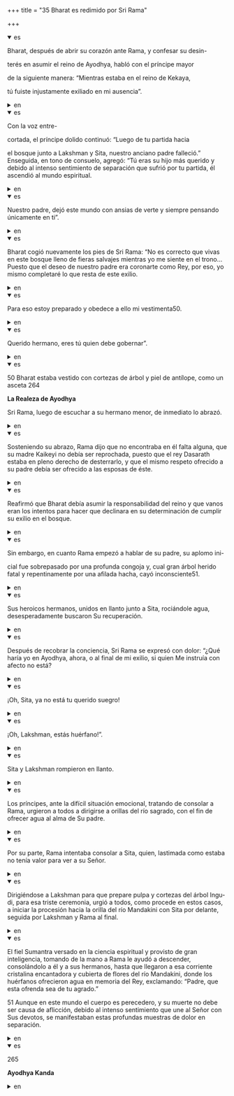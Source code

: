 +++
title = "35 Bharat es redimido por Sri Rama"

+++
<details open><summary>es</summary>

Bharat, después de abrir su corazón ante Rama, y confesar su desin-

terés en asumir el reino de Ayodhya, habló con el príncipe mayor 

de la siguiente manera: “Mientras estaba en el reino de Kekaya, 

tú fuiste injustamente exiliado en mi ausencia”.
</details>

<details><summary>en</summary>

Bharat, after opening his heart before branch, and confessing his disin-

 Terés in assuming the kingdom of Ayodhya, spoke with Prince's Prince

 as follows: “While I was in the kingdom of Kekaya,

 You were unfairly exiled in my absence. ”
</details>

<details open><summary>es</summary>

Con la voz entre-

cortada, el príncipe dolido continuó: “Luego de tu partida hacia 

el bosque junto a Lakshman y Sita, nuestro anciano padre falleció.” Enseguida, en tono de consuelo, agregó: “Tú eras su hijo más querido y debido al intenso sentimiento de separación que sufrió por tu partida, él ascendió al mundo espiritual.
</details>

<details><summary>en</summary>

With the voice between-

 cut, the solid prince continued: “After your departure towards

 The forest with Lakshman and Sita, our old father died. ” Then, in a tone of comfort, he added: “You were his most beloved son and due to the intense feeling of separation he suffered for your departure, he ascended to the spiritual world.
</details>

<details open><summary>es</summary>

Nuestro padre, dejó este mundo con ansias de verte y siempre pensando únicamente en ti”.
</details>

<details><summary>en</summary>

Our father, left this world eager to see you and always thinking only of you. ”
</details>

<details open><summary>es</summary>

Bharat cogió nuevamente los pies de Sri Rama: “No es correcto que vivas en este bosque lleno de fieras salvajes mientras yo me siente en el trono… Puesto que el deseo de nuestro padre era coronarte como Rey, por eso, yo mismo completaré lo que resta de este exilio.
</details>

<details><summary>en</summary>

Bharat again took Sri Rama's feet: “It is not correct that you live in this forest full of wild beasts while I feel on the throne ... since our father's desire was to crown you as king, so I will complete what I will complete what subtraction of this exile.
</details>

<details open><summary>es</summary>

Para eso estoy preparado y obedece a ello mi vestimenta50.
</details>

<details><summary>en</summary>

For that I am prepared and obeys my dress50.
</details>

<details open><summary>es</summary>

Querido hermano, eres tú quien debe gobernar”.
</details>

<details><summary>en</summary>

Dear brother, it is you who must govern. ”
</details>

<details open><summary>es</summary>

50 Bharat estaba vestido con cortezas de árbol y piel de antílope, como un asceta 264

**La Realeza de Ayodhya**

Sri Rama, luego de escuchar a su hermano menor, de inmediato lo abrazó.
</details>

<details><summary>en</summary>

50 Bharat was dressed in tree bark and antelope skin, like an ascetic 264

 ** The royalty of Ayodhya **

 Sri Rama, after listening to his younger brother, immediately hugged him.
</details>

<details open><summary>es</summary>

Sosteniendo su abrazo, Rama dijo que no encontraba en él falta alguna, que su madre Kaikeyi no debía ser reprochada, puesto que el rey Dasarath estaba en pleno derecho de desterrarlo, y que el mismo respeto ofrecido a su padre debía ser ofrecido a las esposas de éste.
</details>

<details><summary>en</summary>

Holding his hug, Rama said that he was not in him, that his mother Kaikeyi should not be reproached, since King Dasasth was in full right to banish him, and that the same respect offered to his father should be offered to the wives of this.
</details>

<details open><summary>es</summary>

Reafirmó que Bharat debía asumir la responsabilidad del reino y que vanos eran los intentos para hacer que declinara en su determinación de cumplir su exilio en el bosque.
</details>

<details><summary>en</summary>

He reaffirmed that Bharat had to assume the responsibility of the kingdom and that Vanos were the attempts to make him decline in his determination to fulfill his exile in the forest.
</details>

<details open><summary>es</summary>

Sin embargo, en cuanto Rama empezó a hablar de su padre, su aplomo ini-

cial fue sobrepasado por una profunda congoja y, cual gran árbol herido fatal y repentinamente por una afilada hacha, cayó inconsciente51.
</details>

<details><summary>en</summary>

However, as soon as Rama began to talk about his father, his apply

 Cial was overwhelmed by a deep congo and, which great fatal wounded tree and suddenly by an sharp ax, fell unconscious51.
</details>

<details open><summary>es</summary>

Sus heroicos hermanos, unidos en llanto junto a Sita, rociándole agua, desesperadamente buscaron Su recuperación.
</details>

<details><summary>en</summary>

His heroic brothers, united in tears next to Sita, sprinkling water, desperately sought their recovery.
</details>

<details open><summary>es</summary>

Después de recobrar la conciencia, Sri Rama se expresó con dolor: “¿Qué haría yo en Ayodhya, ahora, o al final de mi exilio, si quien Me instruía con afecto no está?
</details>

<details><summary>en</summary>

After recovering consciousness, Sri Rama expressed himself with pain: “What would I do in Ayodhya, now, or at the end of my exile, if who instructed me with affection is not?
</details>

<details open><summary>es</summary>

¡Oh, Sita, ya no está tu querido suegro\!
</details>

<details><summary>en</summary>

Oh, located, there is no longer your dear father -in -law \!
</details>

<details open><summary>es</summary>

¡Oh, Lakshman, estás huérfano\!”.
</details>

<details><summary>en</summary>

Oh, Lakshman, you are orphaned \! ”
</details>

<details open><summary>es</summary>

Sita y Lakshman rompieron en llanto.
</details>

<details><summary>en</summary>

Sita and Lakshman broke into tears.
</details>

<details open><summary>es</summary>

Los príncipes, ante la difícil situación emocional, tratando de consolar a Rama, urgieron a todos a dirigirse a orillas del río sagrado, con el fin de ofrecer agua al alma de Su padre.
</details>

<details><summary>en</summary>

The princes, given the difficult emotional situation, trying to comfort Rama, urged everyone to go to the Sacred River, in order to offer water to the soul of their father.
</details>

<details open><summary>es</summary>

Por su parte, Rama intentaba consolar a Sita, quien, lastimada como estaba no tenía valor para ver a su Señor.
</details>

<details><summary>en</summary>

For his part, Rama tried to comfort Sita, who, hurt as he was had no value to see his lord.
</details>

<details open><summary>es</summary>

Dirigiéndose a Lakshman para que prepare pulpa y cortezas del árbol Ingu-di, para esa triste ceremonia, urgió a todos, como procede en estos casos, a iniciar la procesión hacia la orilla del río Mandakini con Sita por delante, seguida por Lakshman y Rama al final.
</details>

<details><summary>en</summary>

Going to Lakshman to prepare pulp and bark of the Ingu-Di tree, for that sad ceremony, urged everyone, as proceed in these cases, to start the procession towards the shore of the Mandakini river with located ahead, followed by Lakshman and Rama in the end.
</details>

<details open><summary>es</summary>

El fiel Sumantra versado en la ciencia espiritual y provisto de gran inteligencia, tomando de la mano a Rama le ayudó a descender, consolándolo a él y a sus hermanos, hasta que llegaron a esa corriente cristalina encantadora y cubierta de flores del río Mandakini, donde los huérfanos ofrecieron agua en memoria del Rey, exclamando: “Padre, que esta ofrenda sea de tu agrado.” 

51 Aunque en este mundo el cuerpo es perecedero, y su muerte no debe ser causa de aflicción, debido al intenso sentimiento que une al Señor con Sus devotos, se manifestaban estas profundas muestras de dolor en separación.
</details>

<details><summary>en</summary>

The faithful summer versed in spiritual science and provided with great intelligence, taking hand to Ram orphans offered water in memory of the king, exclaiming: "Father, that this offering is of your liking."

 51 Although in this world the body is perishable, and its death should not be a cause of affliction, due to the intense feeling that unites the Lord with his devotees, these deep samples of pain were manifested in separation.
</details>

<details open><summary>es</summary>

265

**Ayodhya Kanda**
</details>

<details><summary>en</summary>

265

 ** Ayodhya Kanda **
</details>